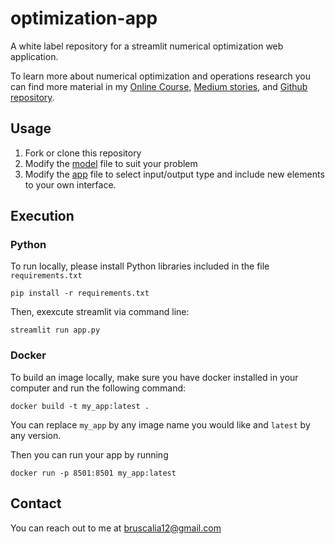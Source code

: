 # optimization-app

A white label repository for a streamlit numerical optimization web application.

To learn more about numerical optimization and operations research you can find more material in my [Online Course](https://www.udemy.com/course/numerical-optimization-and-operations-research-in-python/?referralCode=FC93E35606AC78F1A8C5), [Medium stories](https://medium.com/@bruscalia12), and [Github repository](https://github.com/bruscalia/optimization-demo-files).

## Usage

1) Fork or clone this repository
2) Modify the [model](./optimize/model.py) file to suit your problem
3) Modify the [app](./app.py) file to select input/output type and include new elements to your own interface.

## Execution

### Python

To run locally, please install Python libraries included in the file `requirements.txt`

```pip install -r requirements.txt```

Then, exexcute streamlit via command line:

```streamlit run app.py```

### Docker

To build an image locally, make sure you have docker installed in your computer and run the following command:

```docker build -t my_app:latest .```

You can replace `my_app` by any image name you would like and `latest` by any version.

Then you can run your app by running

```docker run -p 8501:8501 my_app:latest```


## Contact

You can reach out to me at bruscalia12@gmail.com
